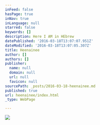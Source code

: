 ```yaml
---
inFeed: false
hasPage: true
inNav: true
inLanguage: null
starred: false
keywords: []
description: Here I AM in HEbrew
datePublished: '2016-03-18T13:07:07.951Z'
dateModified: '2016-03-18T13:07:05.307Z'
title: Heenainee
author: []
authors: []
publisher:
  name: null
  domain: null
  url: null
  favicon: null
sourcePath: _posts/2016-03-18-heenainee.md
published: true
url: heenainee/index.html
_type: WebPage

---
```

![](https://the-grid-user-content.s3-us-west-2.amazonaws.com/38986054-b6d2-4643-b566-f7c247f4a689.jpg)
